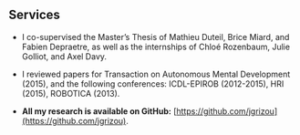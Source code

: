 ## Services

- I co-supervised the Master’s Thesis of Mathieu Duteil, Brice Miard, and Fabien Depraetre, as well as the internships of Chloé Rozenbaum, Julie Golliot, and Axel Davy.

- I reviewed papers for Transaction on Autonomous Mental Development (2015), and the following conferences: ICDL-EPIROB (2012-2015), HRI (2015), ROBOTICA (2013).

- **All my research is available on GitHub:** [https://github.com/jgrizou](https://github.com/jgrizou).
